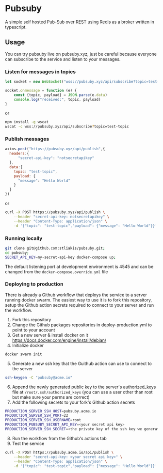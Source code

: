 # Pubsuby 

A simple self hosted Pub-Sub over REST using Redis as a broker written in typescript. 

## Usage

You can try pubsuby live on pubsuby.xyz, just be careful because everyone can subscribe to
the service and listen to your messages.

### Listen for messages in topics
```javascript
let socket = new WebSocket("wss://pubsuby.xyz/api/subscribe?topic=test-topic");

socket.onmessage = function (e) {
    const {topic, payload} = JSON.parse(e.data)
    console.log("received:", topic, payload)
}
```

or

```bash
npm install -g wscat
wscat -c wss://pubsuby.xyz/api/subscribe?topic=test-topic
```


### Publish messages
```javascript
axios.post("https://pubsuby.xyz/api/publish",{
  headers:{
      "secret-api-key": "notsecretapikey"
  },
  data:{
    topic: "test-topic",
    payload: {
      "message": "Hello World"
    }
  }
})
```

or

```bash
curl -X POST https://pubsuby.xyz/api/publish \
	--header "secret-api-key: notsecretapikey" \
	--header "Content-Type: application/json" \
	-d '{"topic": "test-topic","payload": {"message": "Hello World"}}'
```

### Running locally

```bash
git clone git@github.com:stliakis/pubsuby.git;
cd pubsuby;
SECRET_API_KEY=my-secret-api-key docker-compose up;
```

The default listening port at development environment is 4545 and can be changed from
the `docker-compose.override.yml` file


### Deploying to production

There is already a Github workflow that deploys the service to a server running docker swarm. 
The easiest way to use it is to fork this repository, setup the Github action secrets required to connect to 
your server and run the workflow.

1. Fork this repository
2. Change the Github packages repositories in deploy-production.yml to point to your account
3. Get a new server & install docker on it https://docs.docker.com/engine/install/debian/
4. Initialize docker
```bash
docker swarm init
```
5. Generate a new ssh key that the Guithub action can use to connect to the server
```bash
ssh-keygen -C "pubsuby@acme.io" 
```
6. Append the newly generated public key to the server's authorized_keys file at ```/root/.ssh/authorized_keys``` (you can use a user other than root but make sure your perms are correct)
7. Add the following secrets to your fork's Github action secrets
```bash
PRODUCTION_SERVER_SSH_HOST=pubsuby.acme.io
PRODUCTION_SERVER_SSH_PORT=22
PRODUCTION_SERVER_SSH_USERNAME=root
PRODUCTION_PUBSUBY_SECRET_API_KEY=<your secret api key>
PRODUCTION_SERVER_SSH_SECRET=<the private key of the ssh key we generated above>
```
8. Run the workflow from the Github's actions tab
9. Test the service
```bash
curl -X POST https://pubsuby.acme.io/api/publish \
	--header "secret-api-key: <your secret api key>" \
	--header "Content-Type: application/json" \
	-d '{"topic": "test-topic","payload": {"message": "Hello World"}}' 
```

